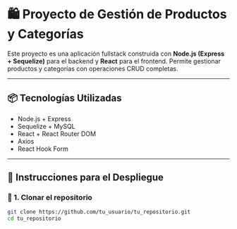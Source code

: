 # 🛍️ Proyecto de Gestión de Productos y Categorías

Este proyecto es una aplicación fullstack construida con **Node.js (Express + Sequelize)** para el backend y **React** para el frontend. Permite gestionar productos y categorías con operaciones CRUD completas.

---

## 📦 Tecnologías Utilizadas

- Node.js + Express
- Sequelize + MySQL
- React + React Router DOM
- Axios
- React Hook Form

---

## 🚀 Instrucciones para el Despliegue

### 📁 1. Clonar el repositorio

```bash
git clone https://github.com/tu_usuario/tu_repositorio.git
cd tu_repositorio
